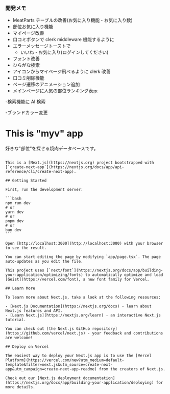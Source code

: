 ### 開発メモ

- MeatParts テーブルの改善(お気に入り機能・お気に入り数)
- 部位お気に入り機能
- マイページ改善
- 口コミボタンで clerk middleware 機能するように
- エラーメッセージトーストで
  - いいね・お気に入り(ログインしてください)
- フォント改善
- ひらがな検索
- アイコンからマイページ飛べるように clerk 改善
- 口コミ削除機能
- ページ遷移のアニメーション追加
- メインページに人気の部位ランキング表示

-検索機能に AI 検索

-ブランドカラー変更

# This is "myv" app

好きな"部位"を探せる焼肉データベースです。

````

This is a [Next.js](https://nextjs.org) project bootstrapped with [`create-next-app`](https://nextjs.org/docs/app/api-reference/cli/create-next-app).

## Getting Started

First, run the development server:

```bash
npm run dev
# or
yarn dev
# or
pnpm dev
# or
bun dev
```

Open [http://localhost:3000](http://localhost:3000) with your browser to see the result.

You can start editing the page by modifying `app/page.tsx`. The page auto-updates as you edit the file.

This project uses [`next/font`](https://nextjs.org/docs/app/building-your-application/optimizing/fonts) to automatically optimize and load [Geist](https://vercel.com/font), a new font family for Vercel.

## Learn More

To learn more about Next.js, take a look at the following resources:

- [Next.js Documentation](https://nextjs.org/docs) - learn about Next.js features and API.
- [Learn Next.js](https://nextjs.org/learn) - an interactive Next.js tutorial.

You can check out [the Next.js GitHub repository](https://github.com/vercel/next.js) - your feedback and contributions are welcome!

## Deploy on Vercel

The easiest way to deploy your Next.js app is to use the [Vercel Platform](https://vercel.com/new?utm_medium=default-template&filter=next.js&utm_source=create-next-app&utm_campaign=create-next-app-readme) from the creators of Next.js.

Check out our [Next.js deployment documentation](https://nextjs.org/docs/app/building-your-application/deploying) for more details.
````
